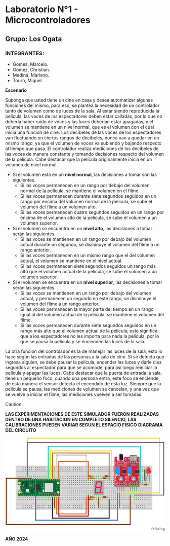 # Laboratorio N°1 - Microcontroladores
## Grupo: Los Ogata
### INTEGRANTES:
+ Gomez, Marcelo.
+ Gomez, Christian.
+ Medina, Mariano.
+ Tourn, Miguel.


**Escenario**

Suponga que usted tiene un cine en casa y desea automatizar algunas funciones del mismo, para eso, se plantea la necesidad de un controlador tanto de volumen como de luces de la sala.
Al estar siendo reproducida la película, las voces de los espectadores deben estar calladas, por lo que no debería haber ruido de voces y las luces deberían estar apagadas, y el volumen se mantiene en un nivel normal, que es el volumen con el cual inicia una función de cine.
Los decibeles de las voces de los espectadores van fluctuando en ciertos rangos de decibeles, nunca van a quedar en un mismo rango, ya que el volumen de voces va subiendo y bajando respecto al tiempo que pasa.
El controlador realiza mediciones de los decibeles de las voces de manera constante y  tomando decisiones respecto del volumen de la película. Cabe destacar que la película originalmente inicia en un volumen de nivel normal.
+ Si el volumen está en un **nivel normal**, las decisiones a tomar son las siguientes.
    - Si las voces permanecen en un rango por debajo del volumen normal de la película, se mantiene el volumen en el filme.
    - Si las voces permanecen durante siete segundos seguidos en un rango por encima del volumen normal de la película, se sube el volumen del filme a un volumen alto.
    - Si las voces permanecen cuatro segundos seguidos en un rango por encima de el volumen alto de la película, se sube el volumen a un volumen superior.
+ Si el volumen se encuentra en un **nivel alto**, las decisiones a tomar serán las siguientes.
    - Si las voces se mantienen en un rango por debajo del volumen actual durante un segundo, se disminuye el volumen del filme a un rango anterior.
    - Si las voces permanecen en un mismo rango que el del volumen actual, el volumen se mantiene en el nivel actual.
    - Si las voces permanecen siete segundos seguidos un rango más alto que el volumen actual de la película, se sube el volumen a un volumen superior.
+ Si el volumen se encuentra en un **nivel superior**, las decisiones a tomar serán las siguientes.
    - Si las voces se mantienen en un rango por debajo del volumen actual, y permanecen un segundo en este rango, se disminuye el volumen del filme a un rango anterior.
    - Si las voces permanecen la mayor parte del tiempo en un rango igual al del volumen actual de la película, se mantiene  el volumen del filme.
    - Si las voces permanecen durante siete segundos seguidos en un rango más alto que el volumen actual de la película, esto significa que a los espectadores no les importa para nada la película, por lo que se pausa la película y se encienden las luces de la sala.


La otra función del controlador es la de manejar las luces de la sala, esto lo hace según las entradas de las personas a la sala de cine. Si se detecta que ingresa alguien, se debe pausar la película, encender las luces y darle diez segundos al espectador para que se acomode, para así luego reiniciar la película y apagar las luces. Cabe destacar que la puerta de entrada la sala, tiene un pequeño foco, cuando una persona entra, este foco se enciende, de esta manera el sensor detecta el encendido de esta luz.
Siempre que la película se pausa, las mediciones de volumen se cancelan, y una vez que se vuelve a iniciar el filme, las mediciones vuelven a ser tomadas.

> [!CAUTION]
> **LAS EXPERIMENTACIONES DE ESTE SIMULADOR FUERON REALIZADAS DENTRO DE UNA HABITACION EN COMPLETO SILENCIO, LAS CALIBRACIONES PUEDEN VARIAR SEGUN EL ESPACIO FISICO**
**DIAGRAMA DEL CIRCUITO**

![Diagrama del circuito](https://github.com/miguet22/utn-LosOgata/blob/main/LosOgata_DiagramaLab.jpg?raw=true)

**AÑO 2024**